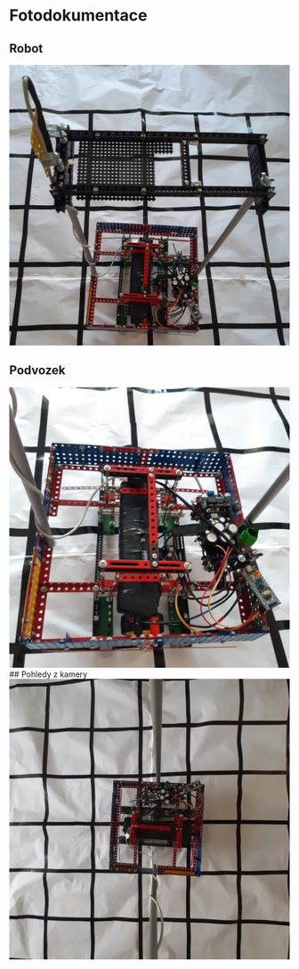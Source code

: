 # Fotodokumentace

## Robot
<img src = "CelyRobot.jpg">

## Podvozek

<img src = "Podvozek.jpg">
## Pohledy z kamery

<img src = "PohledZKamery.jpg">
